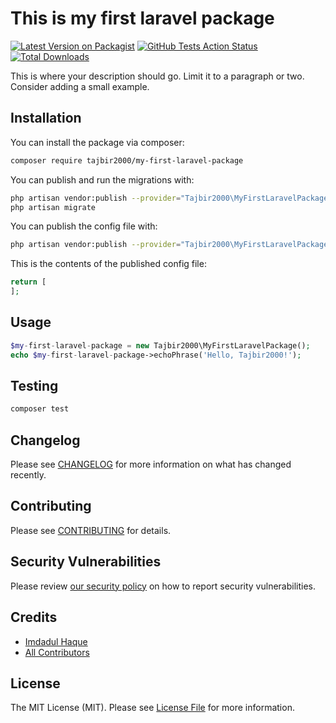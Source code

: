 # This is my first laravel package

[![Latest Version on Packagist](https://img.shields.io/packagist/v/tajbir2000/my-first-laravel-package.svg?style=flat-square)](https://packagist.org/packages/tajbir2000/my-first-laravel-package)
[![GitHub Tests Action Status](https://img.shields.io/github/workflow/status/tajbir2000/my-first-laravel-package/run-tests?label=tests)](https://github.com/tajbir2000/my-first-laravel-package/actions?query=workflow%3Arun-tests+branch%3Amaster)
[![Total Downloads](https://img.shields.io/packagist/dt/tajbir2000/my-first-laravel-package.svg?style=flat-square)](https://packagist.org/packages/tajbir2000/my-first-laravel-package)


This is where your description should go. Limit it to a paragraph or two. Consider adding a small example.

## Installation

You can install the package via composer:

```bash
composer require tajbir2000/my-first-laravel-package
```

You can publish and run the migrations with:

```bash
php artisan vendor:publish --provider="Tajbir2000\MyFirstLaravelPackage\MyFirstLaravelPackageServiceProvider" --tag="migrations"
php artisan migrate
```

You can publish the config file with:
```bash
php artisan vendor:publish --provider="Tajbir2000\MyFirstLaravelPackage\MyFirstLaravelPackageServiceProvider" --tag="config"
```

This is the contents of the published config file:

```php
return [
];
```

## Usage

``` php
$my-first-laravel-package = new Tajbir2000\MyFirstLaravelPackage();
echo $my-first-laravel-package->echoPhrase('Hello, Tajbir2000!');
```

## Testing

``` bash
composer test
```

## Changelog

Please see [CHANGELOG](CHANGELOG.md) for more information on what has changed recently.

## Contributing

Please see [CONTRIBUTING](.github/CONTRIBUTING.md) for details.

## Security Vulnerabilities

Please review [our security policy](../../security/policy) on how to report security vulnerabilities.

## Credits

- [Imdadul Haque](https://github.com/tajbir2000)
- [All Contributors](../../contributors)

## License

The MIT License (MIT). Please see [License File](LICENSE.md) for more information.
